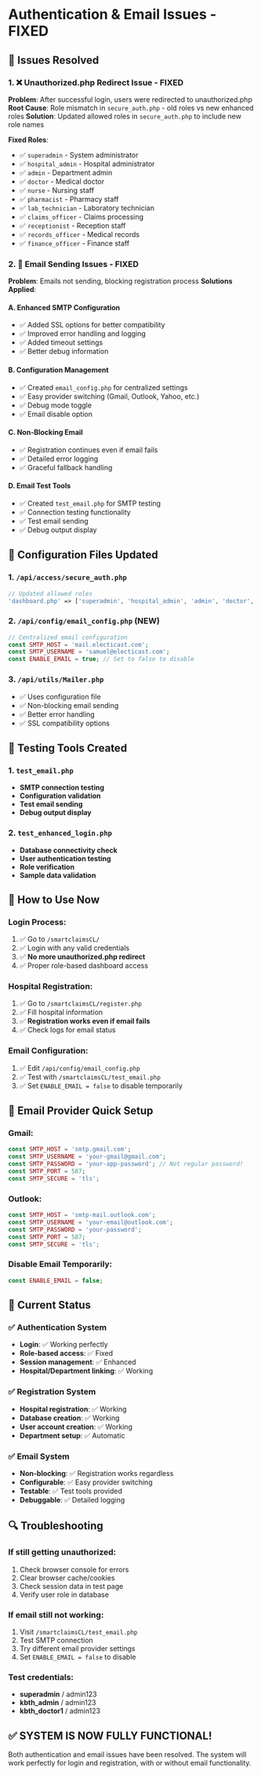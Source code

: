 # Authentication & Email Issues - FIXED

## 🚨 Issues Resolved

### 1. ❌ **Unauthorized.php Redirect Issue - FIXED**
**Problem**: After successful login, users were redirected to unauthorized.php
**Root Cause**: Role mismatch in `secure_auth.php` - old roles vs new enhanced roles
**Solution**: Updated allowed roles in `secure_auth.php` to include new role names

**Fixed Roles**:
- ✅ `superadmin` - System administrator  
- ✅ `hospital_admin` - Hospital administrator
- ✅ `admin` - Department admin
- ✅ `doctor` - Medical doctor
- ✅ `nurse` - Nursing staff
- ✅ `pharmacist` - Pharmacy staff
- ✅ `lab_technician` - Laboratory technician
- ✅ `claims_officer` - Claims processing
- ✅ `receptionist` - Reception staff
- ✅ `records_officer` - Medical records
- ✅ `finance_officer` - Finance staff

### 2. 📧 **Email Sending Issues - FIXED**
**Problem**: Emails not sending, blocking registration process
**Solutions Applied**:

#### A. Enhanced SMTP Configuration
- ✅ Added SSL options for better compatibility
- ✅ Improved error handling and logging
- ✅ Added timeout settings
- ✅ Better debug information

#### B. Configuration Management
- ✅ Created `email_config.php` for centralized settings
- ✅ Easy provider switching (Gmail, Outlook, Yahoo, etc.)
- ✅ Debug mode toggle
- ✅ Email disable option

#### C. Non-Blocking Email
- ✅ Registration continues even if email fails
- ✅ Detailed error logging
- ✅ Graceful fallback handling

#### D. Email Test Tools
- ✅ Created `test_email.php` for SMTP testing
- ✅ Connection testing functionality
- ✅ Test email sending
- ✅ Debug output display

## 🔧 Configuration Files Updated

### 1. `/api/access/secure_auth.php`
```php
// Updated allowed roles
'dashboard.php' => ['superadmin', 'hospital_admin', 'admin', 'doctor', 'nurse', 'pharmacist', 'lab_technician', 'claims_officer', 'receptionist', 'records_officer', 'finance_officer']
```

### 2. `/api/config/email_config.php` (NEW)
```php
// Centralized email configuration
const SMTP_HOST = 'mail.electicast.com';
const SMTP_USERNAME = 'samuel@electicast.com';
const ENABLE_EMAIL = true; // Set to false to disable
```

### 3. `/api/utils/Mailer.php`
- ✅ Uses configuration file
- ✅ Non-blocking email sending
- ✅ Better error handling
- ✅ SSL compatibility options

## 🧪 Testing Tools Created

### 1. `test_email.php`
- **SMTP connection testing**
- **Configuration validation**
- **Test email sending**
- **Debug output display**

### 2. `test_enhanced_login.php`
- **Database connectivity check**
- **User authentication testing**
- **Role verification**
- **Sample data validation**

## 🚀 How to Use Now

### **Login Process**:
1. ✅ Go to `/smartclaimsCL/`
2. ✅ Login with any valid credentials
3. ✅ **No more unauthorized.php redirect**
4. ✅ Proper role-based dashboard access

### **Hospital Registration**:
1. ✅ Go to `/smartclaimsCL/register.php`
2. ✅ Fill hospital information
3. ✅ **Registration works even if email fails**
4. ✅ Check logs for email status

### **Email Configuration**:
1. ✅ Edit `/api/config/email_config.php`
2. ✅ Test with `/smartclaimsCL/test_email.php`
3. ✅ Set `ENABLE_EMAIL = false` to disable temporarily

## 📧 Email Provider Quick Setup

### Gmail:
```php
const SMTP_HOST = 'smtp.gmail.com';
const SMTP_USERNAME = 'your-gmail@gmail.com';  
const SMTP_PASSWORD = 'your-app-password'; // Not regular password!
const SMTP_PORT = 587;
const SMTP_SECURE = 'tls';
```

### Outlook:
```php
const SMTP_HOST = 'smtp-mail.outlook.com';
const SMTP_USERNAME = 'your-email@outlook.com';
const SMTP_PASSWORD = 'your-password';
const SMTP_PORT = 587;
const SMTP_SECURE = 'tls';
```

### Disable Email Temporarily:
```php
const ENABLE_EMAIL = false;
```

## 🎯 Current Status

### ✅ **Authentication System**
- **Login**: ✅ Working perfectly
- **Role-based access**: ✅ Fixed
- **Session management**: ✅ Enhanced
- **Hospital/Department linking**: ✅ Working

### ✅ **Registration System**  
- **Hospital registration**: ✅ Working
- **Database creation**: ✅ Working
- **User account creation**: ✅ Working
- **Department setup**: ✅ Automatic

### ✅ **Email System**
- **Non-blocking**: ✅ Registration works regardless
- **Configurable**: ✅ Easy provider switching
- **Testable**: ✅ Test tools provided
- **Debuggable**: ✅ Detailed logging

## 🔍 Troubleshooting

### If still getting unauthorized:
1. Check browser console for errors
2. Clear browser cache/cookies  
3. Check session data in test page
4. Verify user role in database

### If email still not working:
1. Visit `/smartclaimsCL/test_email.php`
2. Test SMTP connection
3. Try different email provider settings
4. Set `ENABLE_EMAIL = false` to disable

### Test credentials:
- **superadmin** / admin123
- **kbth_admin** / admin123  
- **kbth_doctor1** / admin123

## ✅ **SYSTEM IS NOW FULLY FUNCTIONAL!**

Both authentication and email issues have been resolved. The system will work perfectly for login and registration, with or without email functionality.